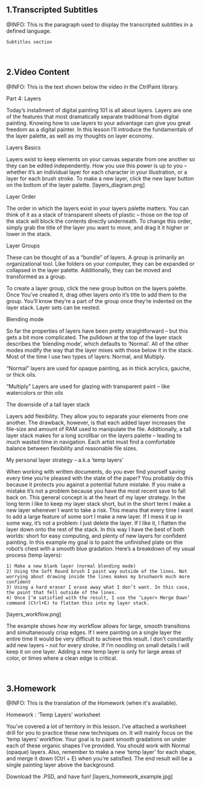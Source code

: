 ﻿<h2>1.Transcripted Subtitles</h2>
﻿@INFO: This is the paragraph used to display the transcripted subtitles in a defined language.

```
Subtitles section
```

﻿<br/><h2>2.Video Content</h2>
﻿@INFO: This is the text shown below the video in the CtrlPaint library.

Part 4: Layers

Today’s installment of digital painting 101 is all about layers. Layers are one of the features that most dramatically separate traditional from digital painting. Knowing how to use layers to your advantage can give you great freedom as a digital painter. In this lesson I’ll introduce the fundamentals of the layer palette, as well as my thoughts on layer economy.

Layers Basics

Layers exist to keep elements on your canvas separate from one another so they can be edited independently. How you use this power is up to you – whether it’s an individual layer for each character in your illustration, or a layer for each brush stroke. To make a new layer, click the new layer button on the bottom of the layer palette.
[layers_diagram.png]

Layer Order

The order in which the layers exist in your layers palette matters. You can think of it as a stack of transparent sheets of plastic – those on the top of the stack will block the contents directly underneath. To change this order, simply grab the title of the layer you want to move, and drag it it higher or lower in the stack.

Layer Groups

These can be thought of as a “bundle” of layers. A group is primarily an organizational tool. Like folders on your computer, they can be expanded or collapsed in the layer palette. Additionally, they can be moved and transformed as a group.

To create a layer group, click the new group button on the layers palette. Once You’ve created it, drag other layers onto it’s title to add them to the group. You’ll know they’re a part of the group once they’re indented on the layer stack. Layer sets can be nested.

Blending mode

So far the properties of layers have been pretty straightforward – but this gets a bit more complicated. The pulldown at the top of the layer stack describes the ‘blending mode’, which defaults to ‘Normal’. All of the other modes modify the way that the layer mixes with those below it in the stack. Most of the time I use two types of layers: Normal, and Multiply.

“Normal” layers are used for opaque painting, as in thick acrylics, gauche, or thick oils.

“Multiply” Layers are used for glazing with transparent paint – like watercolors or thin oils

The downside of a tall layer stack

Layers add flexibility. They allow you to separate your elements from one another. The drawback, however, is that each added layer increases the file-size and amount of RAM used to manipulate the file. Additionally, a tall layer stack makes for a long scrollbar on the layers palette – leading to much wasted time in navigation. Each artist must find a comfortable balance between flexibility and reasonable file sizes.

My personal layer strategy – a.k.a ‘temp layers’

When working with written documents, do you ever find yourself saving every time you’re pleased with the state of the paper? You probably do this because it protects you against a potential future mistake. If you make a mistake it’s not a problem because you have the most recent save to fall back on.
This general concept is at the heart of my layer strategy. In the long term I like to keep my layer stack short, but in the short term I make a new layer whenever I want to take a risk. This means that every time I want to add a large feature of some sort I make a new layer. If I mess it up in some way, it’s not a problem: I just delete the layer. If I like it, I flatten the layer down onto the rest of the stack. In this way I have the best of both worlds: short for easy computing, and plenty of new layers for confident painting.
In this example my goal is to paint the unfinished plate on thie robot’s chest with a smooth blue gradation. Here’s a breakdown of my usual process (temp layers):

    1) Make a new blank layer (normal blending mode)
    2) Using the Soft Round brush I paint way outside of the lines. Not worrying about drawing inside the lines makes my brushwork much more confident
    3) Using a hard eraser I erase away what I don’t want. In this case, the paint that fell outside of the lines.
    4) Once I’m satisfied with the result, I use the ‘Layer> Merge Down’ command (Ctrl+E) to flatten this into my layer stack.

[layers_workflow.png]

The example shows how my workflow allows for large, smooth transitions and simultaneously crisp edges. If I were painting on a single layer the entire time It would be very difficult to achieve this result. I don’t constantly add new layers – not for every stroke. If I’m noodling on small details I will keep it on one layer. Adding a new temp layer is only for large areas of color, or times where a clean edge is critical.

﻿<br/><h2>3.Homework</h2>
﻿@INFO: This is the translation of the Homework (when it's available).

Homework : ‘Temp Layers’ worksheet

You’ve covered a lot of territory in this lesson. I’ve attached a worksheet drill for you to practice these new techniques on. It will mainly focus on the ‘temp layers’ workflow. Your goal is to paint smooth gradations on under each of these organic shapes I’ve provided. You should work with Normal (opaque) layers. Also, remember to make a new ‘temp layer’ for each shape, and merge it down (Ctrl + E) when you’re satisfied. The end result will be a single painting layer above the background.

Download the .PSD, and have fun!
[layers_homework_example.jpg]